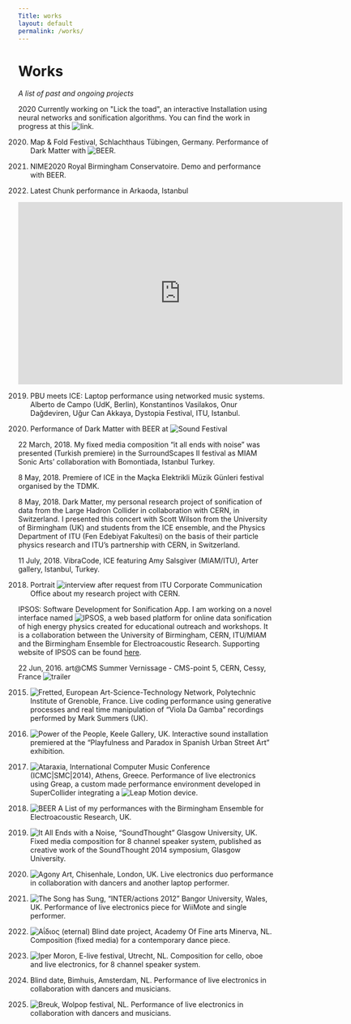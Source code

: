 ```yaml
---
Title: works
layout: default
permalink: /works/
---
```


# Works

_A list of past and ongoing projects_

2020 Currently working on "Lick the toad", an interactive Installation using neural networks and sonification algorithms. You can find the work in progress at this ![link](https://konvas.github.io/lick-the-toad/).

2020.	Map & Fold Festival, Schlachthaus Tübingen, Germany. Performance of Dark Matter with ![BEER](https://www.birmingham.ac.uk/facilities/ea-studios/research/beer.aspx).

2020.	NIME2020 Royal Birmingham Conservatoire. Demo and performance with BEER.

2019. Latest Chunk performance in Arkaoda, Istanbul 
<iframe src="https://player.vimeo.com/video/395138259" width="640" height="360" frameborder="0" allow="autoplay; fullscreen" allowfullscreen></iframe>

2019. PBU meets ICE: Laptop performance using networked music systems. Alberto de Campo (UdK, Berlin), Konstantinos Vasilakos, Onur Dağdeviren, Uğur Can Akkaya, Dystopia Festival, ITU, Istanbul.

2018. Performance of Dark Matter with BEER at ![Sound Festival](https://sound-scotland.co.uk)

22 March, 2018. My fixed media composition “it all ends with noise” was presented (Turkish premiere) in the SurroundScapes II festival as MIAM Sonic Arts’ collaboration with Bomontiada, Istanbul Turkey.

8 May, 2018. Premiere of ICE in the Maçka Elektrikli Müzik Günleri festival organised by the TDMK.

8 May, 2018. Dark Matter, my personal research project of sonification of data from the Large Hadron Collider in collaboration with CERN, in Switzerland. I presented this concert with Scott Wilson from the University of Birmingham (UK) and students from the ICE ensemble, and the Physics Department of ITU (Fen Edebiyat Fakultesi) on the basis of their particle physics research and ITU’s partnership with CERN, in Switzerland.

11 July, 2018. VibraCode, ICE featuring Amy Salsgiver (MIAM/ITU), Arter gallery, Istanbul, Turkey.

2018. Portrait ![interview](https://www.youtube.com/watch?v=BgZCTDp0wrc) after request from ITU Corporate Communication Office about my research project with CERN.

IPSOS: Software Development for Sonification App. I am working on a novel interface named ![IPSOS](http://ipsos.web.cern.ch/), a web based platform for online data sonification of high energy physics created for educational outreach and workshops. It is a collaboration between the University of Birmingham, CERN, ITU/MIAM and the Birmingham Ensemble for Electroacoustic Research. Supporting website of IPSOS can be found [here](http://ipsos.web.cern.ch/IPSOS_support_website/support.html).

22 Jun, 2016. art@CMS Summer Vernissage - CMS-point 5, CERN, Cessy, France ![trailer](https://www.youtube.com/watch?v=U2aDudtCiY4&t=2s)

2015. ![Fretted](http://www.eastn.eu/EASTNPiece/fretted), European Art-Science-Technology Network, Polytechnic Institute of Grenoble, France. Live coding performance using generative processes and real time manipulation of “Viola Da Gamba” recordings performed by Mark Summers (UK).

2014. ![Power of the People](), Keele Gallery, UK. Interactive sound installation premiered at the “Playfulness and Paradox in Spanish Urban Street Art” exhibition.

2014. ![Ataraxia](https://vimeo.com/87510975), International Computer Music Conference (ICMC|SMC|2014), Athens, Greece. Performance of live electronics using Greap, a custom made performance environment developed in SuperCollider integrating a ![Leap Motion](https://www.ultraleap.com) device.

2014. ![BEER](https://soundcloud.com/beer-ensemble) A List of my performances with the Birmingham Ensemble for Electroacoustic Research, UK.

2013. ![It All Ends with a Noise](http://www.soundthought.co.uk/journal2014/konstantinos-vasilakos-live-coding/), “SoundThought” Glasgow University, UK. Fixed media composition for 8 channel speaker system, published as creative work of the SoundThought 2014 symposium, Glasgow University.

2013. ![Agony Art](https://vimeo.com/77957125), Chisenhale, London, UK. Live electronics duo performance in collaboration with dancers and another laptop performer.

2012. ![The Song has Sung](https://konstantinosvasilakos.wordpress.com/sounds/hapticgestural-interface-investigations-with-a-wiimote/), “INTER/actions 2012” Bangor University, Wales, UK. Performance of live electronics piece for WiiMote and single performer.

2011. ![Αΐδιος](https://vimeo.com/151815740) (eternal) Blind date project, Academy Of Fine arts Minerva, NL. Composition (fixed media) for a contemporary dance piece.

2010. ![Iper Moron](https://vimeo.com/98139897), E-live festival, Utrecht, NL. Composition for cello, oboe and live electronics,  for 8 channel speaker system.

2010. Blind date, Bimhuis, Amsterdam, NL. Performance of live electronics in collaboration with dancers and musicians.

2010. ![Breuk](https://vimeo.com/15463687), Wolpop festival, NL. Performance of live electronics in collaboration with dancers and musicians.




